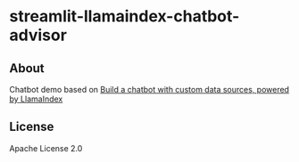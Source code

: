 # streamlit-llamaindex-chatbot-advisor

## About

Chatbot demo based on [Build a chatbot with custom data sources, powered by LlamaIndex](https://blog.streamlit.io/build-a-chatbot-with-custom-data-sources-powered-by-llamaindex/)

## License 

Apache License 2.0
